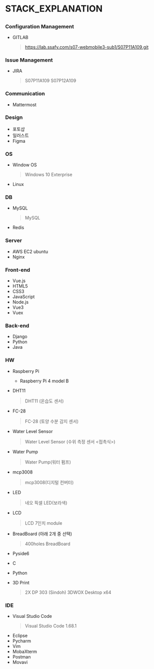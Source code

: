 # STACK_EXPLANATION

## 

### Configuration Management

- GITLAB
  > https://lab.ssafy.com/s07-webmobile3-sub1/S07P11A109.git



### Issue Management

- JIRA
  > S07P11A109
  > S07P12A109


### Communication

- Mattermost



### Design

- 포토샵
- 일러스트
- Figma



### OS

- Window OS
  > Windows 10 Exterprise
- Linux



### DB

- MySQL
  > MySQL
- Redis



### Server

- AWS EC2 ubuntu
- Nginx


### Front-end

- Vue.js
- HTML5
- CSS3
- JavaScript
- Node.js
- Vue3
- Vuex



### Back-end

- Django
- Python
- Java

### HW

- Raspberry Pi
  - Raspberry Pi 4 model B

- DHT11
  > DHT11 (온습도 센서)
- FC-28
  > FC-28 (토양 수분 감지 센서)
- Water Level Sensor
  > Water Level Sensor (수위 측정 센서 <접촉식>)
- Water Pump
  > Water Pump(워터 펌프)
- mcp3008
  > mcp3008(디지털 컨버터)
- LED
  > 네오 픽셀 LED(보라색)
- LCD
  > LCD 7인치 module
- BreadBoard (아래 2개 중 선택)
  > 400holes BreadBoard
- Pyside6
- C
- Python
- 3D Print
  > 2X DP 303 (Sindoh)
  > 3DWOX Desktop x64



### IDE

- Visual Studio Code
  > Visual Studio Code 1.68.1
- Eclipse
- Pycharm
- Vim
- MobaXterm
- Postman
- Movavi


